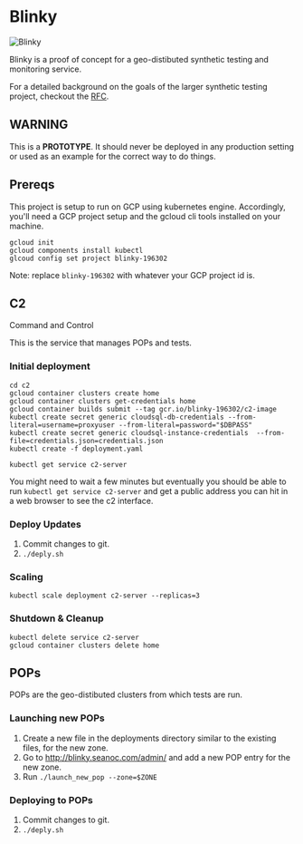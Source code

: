 # Blinky
![Blinky](https://vignette.wikia.nocookie.net/simpsons/images/b/b0/250px-Blinky.png/revision/latest)

Blinky is a proof of concept for a geo-distibuted synthetic testing and monitoring service.

For a detailed background on the goals of the larger synthetic testing project, checkout the [RFC](https://docs.google.com/document/d/1JCnzFIHx-3n7vhvJKSORUh0kCF8hps1aamhP3wpP1sA/edit#).

## WARNING

This is a **PROTOTYPE**. It should never be deployed in any production setting or used as an example for the correct way to do things.

## Prereqs

This project is setup to run on GCP using kubernetes engine. Accordingly, you'll need a GCP project setup and the gcloud cli tools installed on your machine.

```
gcloud init
gcloud components install kubectl
glcoud config set project blinky-196302
```

Note: replace `blinky-196302` with whatever your GCP project id is.


## C2
Command and Control

This is the service that manages POPs and tests.

### Initial deployment

```
cd c2
gcloud container clusters create home
gcloud container clusters get-credentials home
gcloud container builds submit --tag gcr.io/blinky-196302/c2-image
kubectl create secret generic cloudsql-db-credentials --from-literal=username=proxyuser --from-literal=password="$DBPASS"
kubectl create secret generic cloudsql-instance-credentials  --from-file=credentials.json=credentials.json
kubectl create -f deployment.yaml

kubectl get service c2-server
```

You might need to wait a few minutes but eventually you should be able to run `kubectl get service c2-server` and get a public address you can hit in a web browser to see the c2 interface.

### Deploy Updates

1. Commit changes to git.
2. `./deply.sh`

### Scaling

`kubectl scale deployment c2-server --replicas=3`


### Shutdown & Cleanup

```
kubectl delete service c2-server
gcloud container clusters delete home
```

## POPs

POPs are the geo-distibuted clusters from which tests are run.

### Launching new POPs

1. Create a new file in the deployments directory similar to the existing files, for the new zone.
2. Go to http://blinky.seanoc.com/admin/ and add a new POP entry for the new zone.
3. Run `./launch_new_pop --zone=$ZONE`


### Deploying to POPs

1. Commit changes to git.
2. `./deply.sh`
